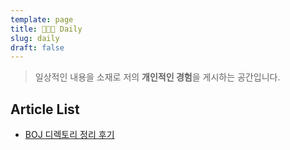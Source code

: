 ```yaml
---
template: page
title: 👨🏻‍💻 Daily
slug: daily
draft: false
---
```

> 일상적인 내용을 소재로 저의 **개인적인 경험**을 게시하는 공간입니다.

## Article List

* [BOJ 디렉토리 정리 후기](https://mochalatte.dev/posts/daily/arrange-directory)
